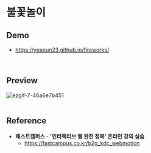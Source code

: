 # 불꽃놀이

## Demo
* https://yeaeun23.github.io/fireworks/
<br/>

## Preview
![ezgif-7-46a6e7b451](https://github.com/user-attachments/assets/93933efa-3bd2-4e22-9fb3-efe87cf46590)
<br/><br/>

## Reference
* <b>패스트캠퍼스 - '인터랙티브 웹 완전 정복' 온라인 강의 실습</b>
    * https://fastcampus.co.kr/b2g_kdc_webmotion
<br/><br/>
